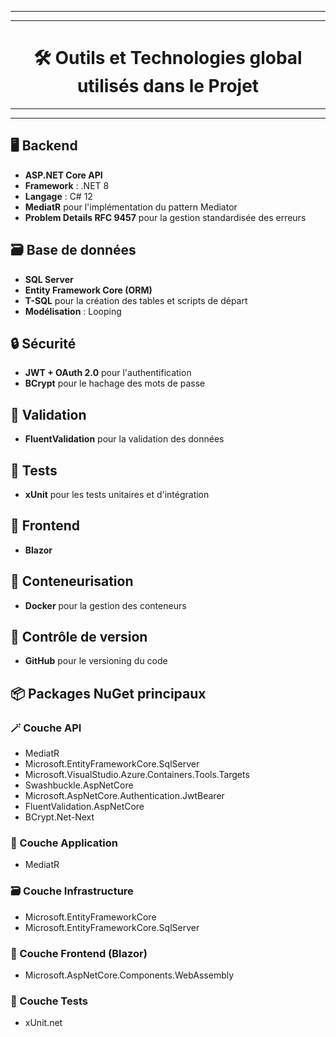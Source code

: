 ------
------
# <div align="center"> 🛠️ Outils et Technologies global utilisés dans le Projet</div> 
------- 
------- 

## 🖥️ Backend
- **ASP.NET Core API**
- **Framework** : .NET 8  
- **Langage** : C# 12  
- **MediatR** pour l'implémentation du pattern Mediator  
- **Problem Details RFC 9457** pour la gestion standardisée des erreurs  

## 🗃️ Base de données
- **SQL Server**  
- **Entity Framework Core (ORM)**  
- **T-SQL** pour la création des tables et scripts de départ  
- **Modélisation** : Looping  

## 🔒 Sécurité
- **JWT + OAuth 2.0** pour l'authentification  
- **BCrypt** pour le hachage des mots de passe  

## 📏 Validation
- **FluentValidation** pour la validation des données  

## 🧪 Tests
- **xUnit** pour les tests unitaires et d'intégration  

## 🎨 Frontend
- **Blazor**  

## 🐳 Conteneurisation
- **Docker** pour la gestion des conteneurs  

## 🔄 Contrôle de version
- **GitHub** pour le versioning du code  

## 📦 Packages NuGet principaux

### 🪄 Couche API
- MediatR  
- Microsoft.EntityFrameworkCore.SqlServer  
- Microsoft.VisualStudio.Azure.Containers.Tools.Targets  
- Swashbuckle.AspNetCore  
- Microsoft.AspNetCore.Authentication.JwtBearer  
- FluentValidation.AspNetCore  
- BCrypt.Net-Next  

### 🧠 Couche Application
- MediatR  

### 🗃️ Couche Infrastructure
- Microsoft.EntityFrameworkCore  
- Microsoft.EntityFrameworkCore.SqlServer  

### 🎨 Couche Frontend (Blazor)
- Microsoft.AspNetCore.Components.WebAssembly  

### 🧪 Couche Tests
- xUnit.net  

